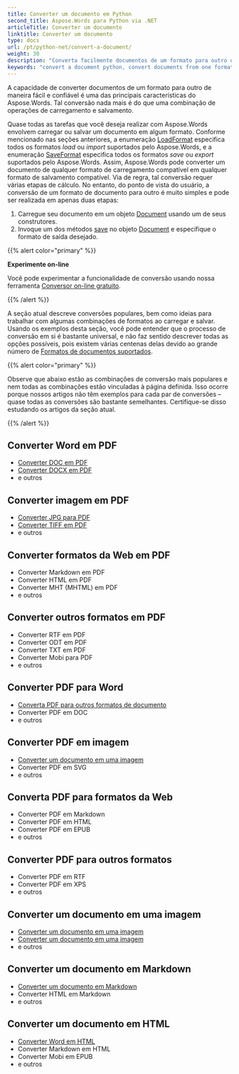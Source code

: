 ```yaml
---
title: Converter um documento em Python
second_title: Aspose.Words para Python via .NET
articleTitle: Converter um documento
linktitle: Converter um documento
type: docs
url: /pt/python-net/convert-a-document/
weight: 30
description: "Converta facilmente documentos de um formato para outro usando Python. Você pode trabalhar com todos os formatos mais populares, como formatos Microsoft Word, como DOCX ou DOC, formatos OpenDocument, como ODT ou OTT, formatos da web, como HTML ou XHTML, formatos de texto, como MarkDown ou TXT, e outros."
keywords: "convert a document python, convert documents from one format to another python, convert to markdown python, convert pdf to docx python, convert docx to pdf python, convert doc to pdf python, convert a document Aspose for Python"
---
```


A capacidade de converter documentos de um formato para outro de maneira fácil e confiável é uma das principais características do Aspose.Words. Tal conversão nada mais é do que uma combinação de operações de carregamento e salvamento.

Quase todas as tarefas que você deseja realizar com Aspose.Words envolvem carregar ou salvar um documento em algum formato. Conforme mencionado nas seções anteriores, a enumeração [LoadFormat](https://reference.aspose.com/words/python-net/aspose.words/loadformat/) especifica todos os formatos *load* ou *import* suportados pelo Aspose.Words, e a enumeração [SaveFormat](https://reference.aspose.com/words/python-net/aspose.words/saveformat/) especifica todos os formatos *save* ou *export* suportados pelo Aspose.Words. Assim, Aspose.Words pode converter um documento de qualquer formato de carregamento compatível em qualquer formato de salvamento compatível. Via de regra, tal conversão requer várias etapas de cálculo. No entanto, do ponto de vista do usuário, a conversão de um formato de documento para outro é muito simples e pode ser realizada em apenas duas etapas:

1. Carregue seu documento em um objeto [Document](https://reference.aspose.com/words/python-net/aspose.words/document/) usando um de seus construtores.
1. Invoque um dos métodos [save](https://reference.aspose.com/words/python-net/aspose.words/document/save/) no objeto [Document](https://reference.aspose.com/words/python-net/aspose.words/document/) e especifique o formato de saída desejado.

{{% alert color="primary" %}}

**Experimente on-line**

Você pode experimentar a funcionalidade de conversão usando nossa ferramenta [Conversor on-line gratuito](https://products.aspose.app/words/conversion).

{{% /alert %}}

A seção atual descreve conversões populares, bem como ideias para trabalhar com algumas combinações de formatos ao carregar e salvar. Usando os exemplos desta seção, você pode entender que o processo de conversão em si é bastante universal, e não faz sentido descrever todas as opções possíveis, pois existem várias centenas delas devido ao grande número de [Formatos de documentos suportados](/words/pt/python-net/supported-document-formats/).

{{% alert color="primary" %}}

Observe que abaixo estão as combinações de conversão mais populares e nem todas as combinações estão vinculadas à página definida. Isso ocorre porque nossos artigos não têm exemplos para cada par de conversões – quase todas as conversões são bastante semelhantes. Certifique-se disso estudando os artigos da seção atual.

{{% /alert %}}

<div class="row">
		<div class="col-md-4">
				<h2>Converter Word em PDF</h2>
						<ul>
								<li><a href="/words/python-net/convert-a-document-to-pdf/#converting-doc-or-docx-to-pdf">Converter DOC em PDF</a></li>
								<li><a href="/words/python-net/convert-a-document-to-pdf/#converting-doc-or-docx-to-pdf">Converter DOCX em PDF</a></li>
								<li>e outros</li>
						</ul>
				<h2>Converter imagem em PDF</h2>
						<ul>
								<li><a href="/words/python-net/convert-a-document-to-pdf/#convert-an-image-to-pdf">Converter JPG para PDF</a></li>
								<li><a href="/words/python-net/convert-a-document-to-pdf/#convert-an-image-to-pdf">Converter TIFF em PDF</a></li>
								<li>e outros</li>
						</ul>
				<h2>Converter formatos da Web em PDF</h2>
						<ul>
								<li>Converter Markdown em PDF</li>
								<li>Converter HTML em PDF</li>
								<li>Converter MHT (MHTML) em PDF</li>
								<li>e outros</li>
						</ul>
				<h2>Converter outros formatos em PDF</h2>
						<ul>
								<li>Converter RTF em PDF</li>
								<li>Converter ODT em PDF</li>
								<li>Converter TXT em PDF</li>
								<li>Converter Mobi para PDF</li>
								<li>e outros</li>
						</ul>
		</div>
		<div class="col-md-4">
				<h2>Converter PDF para Word</h2>
						<ul>
								<li><a href="/words/pt/python-net/convert-pdf-to-other-document-formats/">Converta PDF para outros formatos de documento</a></li>
        <li>Converter PDF em DOC</li>
								<li>e outros</li>
						</ul>
				<h2>Converter PDF em imagem</h2>
						<ul>
								<li><a href="/words/pt/python-net/convert-a-document-to-an-image/">Converter um documento em uma imagem</a></li>
        <li>Converter PDF em SVG</li>
								<li>e outros</li>
						</ul>
				<h2>Converta PDF para formatos da Web</h2>
						<ul>
        <li>Converter PDF em Markdown</li>
								<li>Converter PDF em HTML</li>
								<li>Converter PDF em EPUB</li>
								<li>e outros</li>
						</ul>
				<h2>Converter PDF para outros formatos</h2>
						<ul>
								<li>Converter PDF em RTF</li>
								<li>Converter PDF em XPS</li>
								<li>e outros</li>
						</ul>
		</div>
		<div class="col-md-4">
				<h2>Converter um documento em uma imagem</h2>
						<ul>
								<li><a href="/words/pt/python-net/convert-a-document-to-an-image/">Converter um documento em uma imagem</a></li>
								<li><a href="/words/pt/python-net/convert-a-document-to-an-image/">Converter um documento em uma imagem</a></li>
								<li>e outros</li>
						</ul>
				<h2>Converter um documento em Markdown</h2>
						<ul>
								<li><a href="/words/pt/python-net/convert-a-document-to-markdown/">Converter um documento em Markdown</a></li>
								<li>Converter HTML em Markdown</li>
								<li>e outros</li>
						</ul>
				<h2>Converter um documento em HTML</h2>
						<ul>
								<li><a href="/words/python-net/convert-a-document-to-html-mhtml-or-epub/#convert-a-document">Converter Word em HTML</a></li>
								<li>Converter Markdown em HTML</li>
								<li>Converter Mobi em EPUB</li>
								<li>e outros</li>
						</ul>
		</div>
</div>